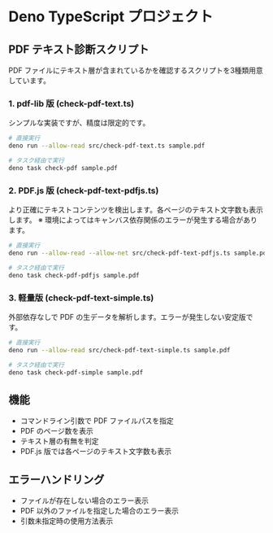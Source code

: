 # Deno TypeScript プロジェクト

## PDF テキスト診断スクリプト

PDF ファイルにテキスト層が含まれているかを確認するスクリプトを3種類用意しています。

### 1. pdf-lib 版 (check-pdf-text.ts)

シンプルな実装ですが、精度は限定的です。

```bash
# 直接実行
deno run --allow-read src/check-pdf-text.ts sample.pdf

# タスク経由で実行
deno task check-pdf sample.pdf
```

### 2. PDF.js 版 (check-pdf-text-pdfjs.ts)

より正確にテキストコンテンツを検出します。各ページのテキスト文字数も表示します。
※ 環境によってはキャンバス依存関係のエラーが発生する場合があります。

```bash
# 直接実行
deno run --allow-read --allow-net src/check-pdf-text-pdfjs.ts sample.pdf

# タスク経由で実行
deno task check-pdf-pdfjs sample.pdf
```

### 3. 軽量版 (check-pdf-text-simple.ts)

外部依存なしで PDF の生データを解析します。エラーが発生しない安定版です。

```bash
# 直接実行
deno run --allow-read src/check-pdf-text-simple.ts sample.pdf

# タスク経由で実行
deno task check-pdf-simple sample.pdf
```

## 機能

- コマンドライン引数で PDF ファイルパスを指定
- PDF のページ数を表示
- テキスト層の有無を判定
- PDF.js 版では各ページのテキスト文字数も表示

## エラーハンドリング

- ファイルが存在しない場合のエラー表示
- PDF 以外のファイルを指定した場合のエラー表示
- 引数未指定時の使用方法表示